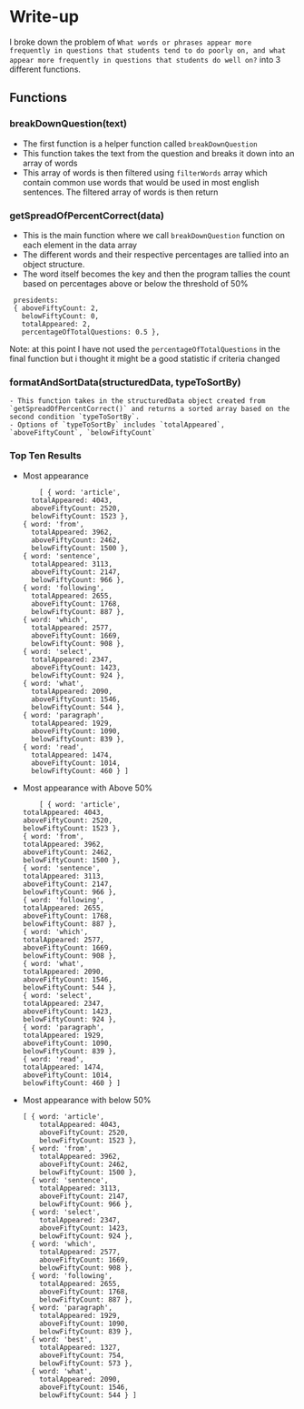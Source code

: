 # Write-up

I broke down the problem of `What words or phrases appear more frequently in questions that students tend to do poorly on, and what appear more frequently in questions that students do well on?` into 3 different functions.

## Functions

### breakDownQuestion(text)

  - The first function is a helper function called `breakDownQuestion` 
  - This function takes the text from the question and breaks it down into an array of words
  - This array of words is then filtered using `filterWords` array which contain common use words that would be used in most english sentences. The filtered array of words is then return

### getSpreadOfPercentCorrect(data)

  - This is the main function where we call `breakDownQuestion` function on each element in the data array
  - The different words and their respective percentages are tallied into an object structure.
  - The word itself becomes the key and then the program tallies the count based on percentages above or below the threshold of 50%
  ```
   presidents:
   { aboveFiftyCount: 2,
     belowFiftyCount: 0,
     totalAppeared: 2,
     percentageOfTotalQuestions: 0.5 },
  ```
  Note: at this point I have not used the `percentageOfTotalQuestions` in the final function but i thought it might be a good statistic if criteria changed

  ### formatAndSortData(structuredData, typeToSortBy)

    - This function takes in the structuredData object created from `getSpreadOfPercentCorrect()` and returns a sorted array based on the second condition `typeToSortBy`. 
    - Options of `typeToSortBy` includes `totalAppeared`, `aboveFiftyCount`, `belowFiftyCount`

  ### Top Ten Results

  - Most appearance
    ```
        [ { word: 'article',
      totalAppeared: 4043,
      aboveFiftyCount: 2520,
      belowFiftyCount: 1523 },
    { word: 'from',
      totalAppeared: 3962,
      aboveFiftyCount: 2462,
      belowFiftyCount: 1500 },
    { word: 'sentence',
      totalAppeared: 3113,
      aboveFiftyCount: 2147,
      belowFiftyCount: 966 },
    { word: 'following',
      totalAppeared: 2655,
      aboveFiftyCount: 1768,
      belowFiftyCount: 887 },
    { word: 'which',
      totalAppeared: 2577,
      aboveFiftyCount: 1669,
      belowFiftyCount: 908 },
    { word: 'select',
      totalAppeared: 2347,
      aboveFiftyCount: 1423,
      belowFiftyCount: 924 },
    { word: 'what',
      totalAppeared: 2090,
      aboveFiftyCount: 1546,
      belowFiftyCount: 544 },
    { word: 'paragraph',
      totalAppeared: 1929,
      aboveFiftyCount: 1090,
      belowFiftyCount: 839 },
    { word: 'read',
      totalAppeared: 1474,
      aboveFiftyCount: 1014,
      belowFiftyCount: 460 } ]
    ```
  - Most appearance with Above 50%
      ```
          [ { word: 'article',
      totalAppeared: 4043,
      aboveFiftyCount: 2520,
      belowFiftyCount: 1523 },
    { word: 'from',
      totalAppeared: 3962,
      aboveFiftyCount: 2462,
      belowFiftyCount: 1500 },
    { word: 'sentence',
      totalAppeared: 3113,
      aboveFiftyCount: 2147,
      belowFiftyCount: 966 },
    { word: 'following',
      totalAppeared: 2655,
      aboveFiftyCount: 1768,
      belowFiftyCount: 887 },
    { word: 'which',
      totalAppeared: 2577,
      aboveFiftyCount: 1669,
      belowFiftyCount: 908 },
    { word: 'what',
      totalAppeared: 2090,
      aboveFiftyCount: 1546,
      belowFiftyCount: 544 },
    { word: 'select',
      totalAppeared: 2347,
      aboveFiftyCount: 1423,
      belowFiftyCount: 924 },
    { word: 'paragraph',
      totalAppeared: 1929,
      aboveFiftyCount: 1090,
      belowFiftyCount: 839 },
    { word: 'read',
      totalAppeared: 1474,
      aboveFiftyCount: 1014,
      belowFiftyCount: 460 } ]
      ```
  - Most appearance with below 50%
    ```
    [ { word: 'article',
        totalAppeared: 4043,
        aboveFiftyCount: 2520,
        belowFiftyCount: 1523 },
      { word: 'from',
        totalAppeared: 3962,
        aboveFiftyCount: 2462,
        belowFiftyCount: 1500 },
      { word: 'sentence',
        totalAppeared: 3113,
        aboveFiftyCount: 2147,
        belowFiftyCount: 966 },
      { word: 'select',
        totalAppeared: 2347,
        aboveFiftyCount: 1423,
        belowFiftyCount: 924 },
      { word: 'which',
        totalAppeared: 2577,
        aboveFiftyCount: 1669,
        belowFiftyCount: 908 },
      { word: 'following',
        totalAppeared: 2655,
        aboveFiftyCount: 1768,
        belowFiftyCount: 887 },
      { word: 'paragraph',
        totalAppeared: 1929,
        aboveFiftyCount: 1090,
        belowFiftyCount: 839 },
      { word: 'best',
        totalAppeared: 1327,
        aboveFiftyCount: 754,
        belowFiftyCount: 573 },
      { word: 'what',
        totalAppeared: 2090,
        aboveFiftyCount: 1546,
        belowFiftyCount: 544 } ]
    ``` 
